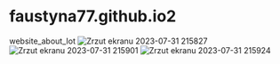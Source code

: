 # faustyna77.github.io2
website_about_Iot
![Zrzut ekranu 2023-07-31 215827](https://github.com/faustyna77/faustyna77.8github.io/assets/110495453/e55db723-1654-4ceb-829e-01522ab80adc)
![Zrzut ekranu 2023-07-31 215901](https://github.com/faustyna77/faustyna77.8github.io/assets/110495453/a5076f50-86e0-47d4-a51c-40dc8f98b7d5)
![Zrzut ekranu 2023-07-31 215924](https://github.com/faustyna77/faustyna77.8github.io/assets/110495453/3085d431-20cc-412d-b680-a838a3768d44)
